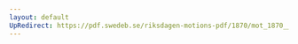 ```yaml
---
layout: default
UpRedirect: https://pdf.swedeb.se/riksdagen-motions-pdf/1870/mot_1870__ak__00238/mot_1870__ak__00238_001.pdf
---
```

